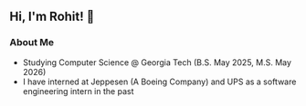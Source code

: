 ## Hi, I'm Rohit! 👋

### About Me
- Studying Computer Science @ Georgia Tech (B.S. May 2025, M.S. May 2026)
- I have interned at Jeppesen (A Boeing Company) and UPS as a software engineering intern in the past

<!--
**RohitP123/RohitP123** is a ✨ _special_ ✨ repository because its `README.md` (this file) appears on your GitHub profile.

Here are some ideas to get you started:

- 🔭 I’m currently working on ...
- 🌱 I’m currently learning ...
- 👯 I’m looking to collaborate on ...
- 🤔 I’m looking for help with ...
- 💬 Ask me about ...
- 📫 How to reach me: ...
- 😄 Pronouns: ...
- ⚡ Fun fact: ...
-->

